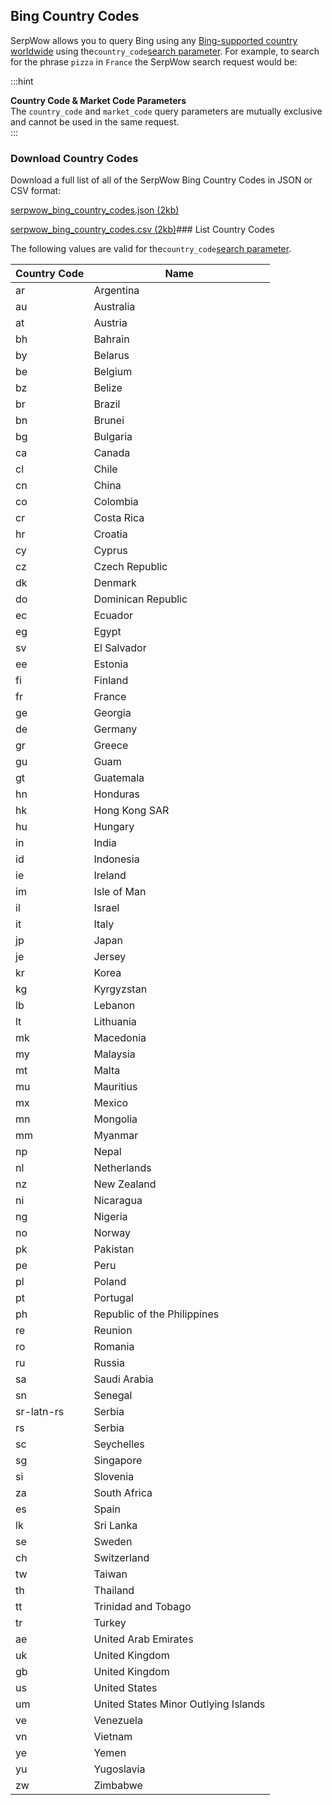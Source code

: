 Bing Country Codes
------------------

SerpWow allows you to query Bing using any [Bing-supported country worldwide](https://docs.microsoft.com/en-gb/rest/api/cognitiveservices-bingsearch/bing-custom-search-api-v7-reference#country-codes) using the`country_code`[search parameter](/docs/search-api/searches/bing/search). For example, to search for the phrase `pizza` in `France` the SerpWow search request would be:

  
:::hint



**Country Code & Market Code Parameters**  
The `country_code` and `market_code` query parameters are mutually exclusive and cannot be used in the same request.  
:::

### Download Country Codes

Download a full list of all of the SerpWow Bing Country Codes in JSON or CSV format:



[serpwow\_bing\_country\_codes.json (2kb)](https://assets.api-cdn.com/serpwow/serpwow_bing_country_codes.json)

[serpwow\_bing\_country\_codes.csv (2kb)](https://assets.api-cdn.com/serpwow/serpwow_bing_country_codes.csv)### List Country Codes

The following values are valid for the`country_code`[search parameter](/docs/search-api/searches/bing/search).

| Country Code | Name |
| --- | --- |
| ar | Argentina |
| au | Australia |
| at | Austria |
| bh | Bahrain |
| by | Belarus |
| be | Belgium |
| bz | Belize |
| br | Brazil |
| bn | Brunei |
| bg | Bulgaria |
| ca | Canada |
| cl | Chile |
| cn | China |
| co | Colombia |
| cr | Costa Rica |
| hr | Croatia |
| cy | Cyprus |
| cz | Czech Republic |
| dk | Denmark |
| do | Dominican Republic |
| ec | Ecuador |
| eg | Egypt |
| sv | El Salvador |
| ee | Estonia |
| fi | Finland |
| fr | France |
| ge | Georgia |
| de | Germany |
| gr | Greece |
| gu | Guam |
| gt | Guatemala |
| hn | Honduras |
| hk | Hong Kong SAR |
| hu | Hungary |
| in | India |
| id | Indonesia |
| ie | Ireland |
| im | Isle of Man |
| il | Israel |
| it | Italy |
| jp | Japan |
| je | Jersey |
| kr | Korea |
| kg | Kyrgyzstan |
| lb | Lebanon |
| lt | Lithuania |
| mk | Macedonia |
| my | Malaysia |
| mt | Malta |
| mu | Mauritius |
| mx | Mexico |
| mn | Mongolia |
| mm | Myanmar |
| np | Nepal |
| nl | Netherlands |
| nz | New Zealand |
| ni | Nicaragua |
| ng | Nigeria |
| no | Norway |
| pk | Pakistan |
| pe | Peru |
| pl | Poland |
| pt | Portugal |
| ph | Republic of the Philippines |
| re | Reunion |
| ro | Romania |
| ru | Russia |
| sa | Saudi Arabia |
| sn | Senegal |
| sr-latn-rs | Serbia |
| rs | Serbia |
| sc | Seychelles |
| sg | Singapore |
| si | Slovenia |
| za | South Africa |
| es | Spain |
| lk | Sri Lanka |
| se | Sweden |
| ch | Switzerland |
| tw | Taiwan |
| th | Thailand |
| tt | Trinidad and Tobago |
| tr | Turkey |
| ae | United Arab Emirates |
| uk | United Kingdom |
| gb | United Kingdom |
| us | United States |
| um | United States Minor Outlying Islands |
| ve | Venezuela |
| vn | Vietnam |
| ye | Yemen |
| yu | Yugoslavia |
| zw | Zimbabwe |
